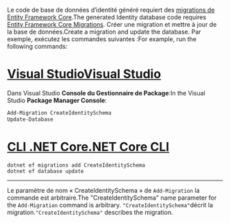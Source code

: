 <span data-ttu-id="68a3d-101">Le code de base de données d’identité généré requiert des [migrations de Entity Framework Core](/ef/core/managing-schemas/migrations/).</span><span class="sxs-lookup"><span data-stu-id="68a3d-101">The generated Identity database code requires [Entity Framework Core Migrations](/ef/core/managing-schemas/migrations/).</span></span> <span data-ttu-id="68a3d-102">Créer une migration et mettre à jour de la base de données.</span><span class="sxs-lookup"><span data-stu-id="68a3d-102">Create a migration and update the database.</span></span> <span data-ttu-id="68a3d-103">Par exemple, exécutez les commandes suivantes :</span><span class="sxs-lookup"><span data-stu-id="68a3d-103">For example, run the following commands:</span></span>

# <a name="visual-studiotabvisual-studio"></a>[<span data-ttu-id="68a3d-104">Visual Studio</span><span class="sxs-lookup"><span data-stu-id="68a3d-104">Visual Studio</span></span>](#tab/visual-studio)

<span data-ttu-id="68a3d-105">Dans Visual Studio **Console du Gestionnaire de Package**:</span><span class="sxs-lookup"><span data-stu-id="68a3d-105">In the Visual Studio **Package Manager Console**:</span></span>

```powershell
Add-Migration CreateIdentitySchema
Update-Database
```

# <a name="net-core-clitabnetcore-cli"></a>[<span data-ttu-id="68a3d-106">CLI .NET Core</span><span class="sxs-lookup"><span data-stu-id="68a3d-106">.NET Core CLI</span></span>](#tab/netcore-cli)

```dotnetcli
dotnet ef migrations add CreateIdentitySchema
dotnet ef database update
```

---

<span data-ttu-id="68a3d-107">Le paramètre de nom « CreateIdentitySchema » de `Add-Migration` la commande est arbitraire.</span><span class="sxs-lookup"><span data-stu-id="68a3d-107">The "CreateIdentitySchema" name parameter for the `Add-Migration` command is arbitrary.</span></span> <span data-ttu-id="68a3d-108">`"CreateIdentitySchema"`décrit la migration.</span><span class="sxs-lookup"><span data-stu-id="68a3d-108">`"CreateIdentitySchema"` describes the migration.</span></span>
